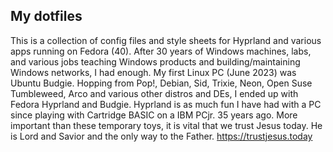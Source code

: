 ## My dotfiles
This is a collection of config files and style sheets for Hyprland and various apps running on Fedora (40).
After 30 years of Windows machines, labs, and various jobs teaching Windows products and building/maintaining
Windows networks, I had enough.  My first Linux PC (June 2023) was Ubuntu Budgie. Hopping from Pop!, Debian, Sid,
Trixie, Neon, Open Suse Tumbleweed, Arco and various other distros and DEs, I ended up with Fedora Hyprland
and Budgie. Hyprland is as much fun I have had with a PC since playing with Cartridge BASIC on a IBM PCjr.
35 years ago.  More important than these temporary toys, it is vital that we trust Jesus today. 
He is Lord and Savior and the only way to the Father. https://trustjesus.today
